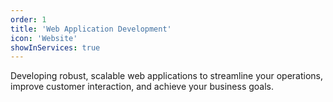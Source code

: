 ```yaml
---
order: 1
title: 'Web Application Development'
icon: 'Website'
showInServices: true
---
```


Developing robust, scalable web applications to streamline your operations, improve customer interaction, and achieve your business goals.
